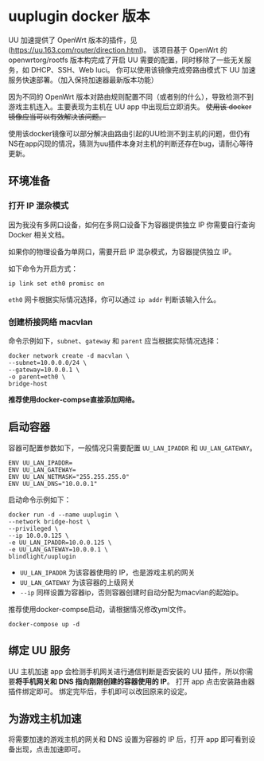 # uuplugin docker 版本

UU 加速提供了 OpenWrt 版本的插件，见(https://uu.163.com/router/direction.html)。
该项目基于 OpenWrt 的 openwrtorg/rootfs 版本构完成了开启 UU 需要的配置，同时移除了一些无关服务，如 DHCP、SSH、Web luci。
你可以使用该镜像完成旁路由模式下 UU 加速服务快速部署。（加入保持加速器最新版本功能）

因为不同的 OpenWrt 版本对路由规则配置不同（或者别的什么），导致检测不到游戏主机连入。主要表现为主机在 UU app 中出现后立即消失。
~~使用该 docker 镜像应当可以有效解决该问题。~~

使用该docker镜像可以部分解决由路由引起的UU检测不到主机的问题，但仍有NS在app闪现的情况，猜测为uu插件本身对主机的判断还存在bug，请耐心等待更新。

## 环境准备

### 打开 IP 混杂模式

因为我没有多网口设备，如何在多网口设备下为容器提供独立 IP 你需要自行查询 Docker 相关文档。

如果你的物理设备为单网口，需要开启 IP 混杂模式，为容器提供独立 IP。

如下命令为开启方式：

```
ip link set eth0 promisc on
```

`eth0` 网卡根据实际情况选择，你可以通过 `ip addr` 判断该输入什么。

### 创建桥接网络 macvlan

命令示例如下，`subnet`、`gateway` 和 `parent` 应当根据实际情况选择：

```
docker network create -d macvlan \
--subnet=10.0.0.0/24 \
--gateway=10.0.0.1 \
-o parent=eth0 \
bridge-host
```
**推荐使用docker-compse直接添加网络。**

## 启动容器

容器可配置参数如下，一般情况只需要配置 `UU_LAN_IPADDR` 和 `UU_LAN_GATEWAY`。

```
ENV UU_LAN_IPADDR=
ENV UU_LAN_GATEWAY=
ENV UU_LAN_NETMASK="255.255.255.0"
ENV UU_LAN_DNS="10.0.0.1"
```

启动命令示例如下：

```
docker run -d --name uuplugin \
--network bridge-host \
--privileged \
--ip 10.0.0.125 \
-e UU_LAN_IPADDR=10.0.0.125 \
-e UU_LAN_GATEWAY=10.0.0.1 \
blindlight/uuplugin
```

- `UU_LAN_IPADDR` 为该容器使用的 IP，也是游戏主机的网关
- `UU_LAN_GATEWAY` 为该容器的上级网关
- `--ip` 同样设置为容器ip，否则容器创建时自动分配为macvlan的起始ip。

推荐使用docker-compse启动，请根据情况修改yml文件。
```
docker-compose up -d
```

## 绑定 UU 服务

UU 主机加速 app 会检测手机网关进行通信判断是否安装的 UU 插件，所以你需要**将手机网关和 DNS 指向刚刚创建的容器使用的 IP**。
打开 app 点击安装路由器插件绑定即可。
绑定完毕后，手机即可以改回原来的设定。

## 为游戏主机加速

将需要加速的游戏主机的网关和 DNS 设置为容器的 IP 后，打开 app 即可看到设备出现，点击加速即可。

